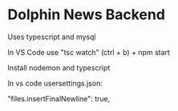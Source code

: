 # Dolphin News Backend

Uses typescript and mysql

In VS Code use "tsc watch" (ctrl + b) + npm start

Install nodemon and typescript


In vs code usersettings.json:

"files.insertFinalNewline": true,
